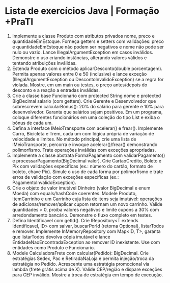 # Lista de exercícios Java | Formação +PraTI
1. Implemente a classe Produto com atributos privados nome, preco e quantidadeEmEstoque. Forneça getters e setters com validações: preco e quantidadeEmEstoque não podem ser negativos e nome não pode ser nulo ou vazio. Lance IllegalArgumentException em casos inválidos. Demonstre o uso criando instâncias, alterando valores válidos e tentando atribuições inválidas.
2. Estenda Produto com o método aplicarDesconto(double porcentagem). Permita apenas valores entre 0 e 50 (inclusive) e lance exceção (IllegalArgumentException ou DescontoInvalidoException) se a regra for violada. Mostre, em um main ou testes, o preço antes/depois do desconto e a reação a entradas inválidas.
3. Crie a classe base Funcionario com protected String nome e protected BigDecimal salario (com getters). Crie Gerente e Desenvolvedor que sobrescrevem calcularBonus(): 20% do salário para gerente e 10% para desenvolvedor. Garanta que salários sejam positivos. Em um programa, coloque diferentes funcionários em uma coleção do tipo List<Funcionario> e exiba o bônus de cada um.
4. Defina a interface IMeioTransporte com acelerar() e frear(). Implemente Carro, Bicicleta e Trem, cada um com lógica própria de variação de velocidade e limites. No método principal, crie uma lista de IMeioTransporte, percorra e invoque acelerar()/frear() demonstrando polimorfismo. Trate operações inválidas com exceções apropriadas.
5. Implemente a classe abstrata FormaPagamento com validarPagamento() e processarPagamento(BigDecimal valor). Crie CartaoCredito, Boleto e Pix com validações específicas (ex.: número do cartão, formato de boleto, chave Pix). Simule o uso de cada forma por polimorfismo e trate erros de validação com exceções específicas (ex.: PagamentoInvalidoException).
6. Crie o objeto de valor imutável Dinheiro (valor BigDecimal e enum Moeda) com equals/hashCode coerentes. Modele Produto, ItemCarrinho e um Carrinho cuja lista de itens seja imutável: operações de adicionar/remover/aplicar cupom retornam um novo carrinho. Valide quantidades > 0, proíba valores negativos e limite cupons a 30% com arredondamento bancário. Demonstre o fluxo completo em testes.
7. Defina Identificavel com getId(). Crie IRepository<T extends Identificavel, ID> com salvar, buscarPorId (retorna Optional<T>), listarTodos e remover. Implemente InMemoryRepository com Map<ID, T>, garanta que listarTodos devolva cópia imutável e lance EntidadeNaoEncontradaException ao remover ID inexistente. Use com entidades como Produto e Funcionario.
8. Modele CalculadoraFrete com calcular(Pedido): BigDecimal. Crie estratégias Sedex, Pac e RetiradaNaLoja e permita injeção/troca da estratégia no Pedido. Acrescente uma estratégia promocional via lambda (frete grátis acima de X). Valide CEP/região e dispare exceções para CEP inválido. Mostre a troca de estratégia em tempo de execução.
